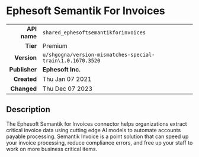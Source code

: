 # Ephesoft Semantik For Invoices
| | |
|-:|-|
|**API name**|`shared_ephesoftsemantikforinvoices`|
|**Tier**|Premium|
|**Version**|`u/shgogna/version-mismatches-special-train\1.0.1670.3520`|
|**Publisher**|**Ephesoft Inc.**|
|**Created**|Thu Jan 07 2021|
|**Changed**|Thu Dec 07 2023|

## Description
The Ephesoft Semantik for Invoices connector helps organizations extract critical invoice data using cutting edge AI models to automate accounts payable processing.  Semantik Invoice is a point solution that can speed up your invoice processing, reduce compliance errors, and free up your staff to work on more business critical items.
